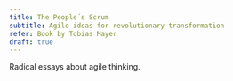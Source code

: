 ```yaml
---
title: The People´s Scrum
subtitle: Agile ideas for revolutionary transformation
refer: Book by Tobias Mayer
draft: true
---
```

Radical essays about agile thinking. 